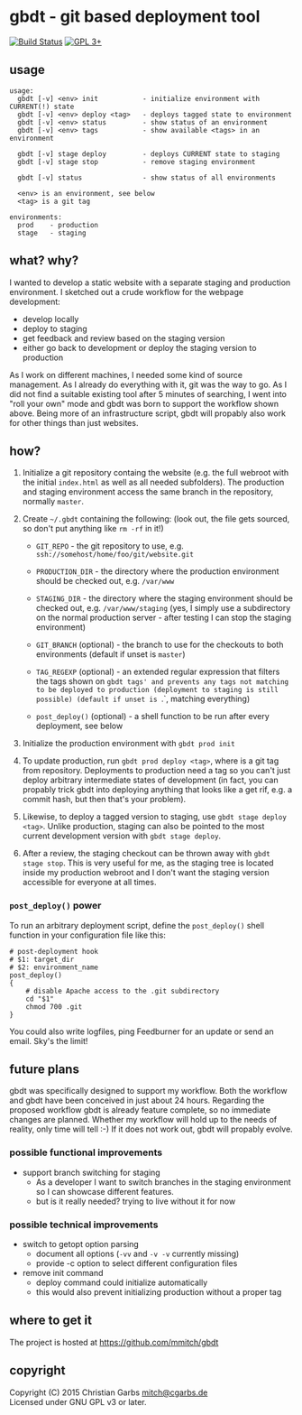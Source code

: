 gbdt - git based deployment tool
================================

[![Build Status](https://travis-ci.org/mmitch/gbdt.svg?branch=master)](https://travis-ci.org/mmitch/gbdt)
[![GPL 3+](https://img.shields.io/badge/license-GPL%203%2B-blue.svg)](http://www.gnu.org/licenses/gpl-3.0-standalone.html)


usage
-----

    usage:
      gbdt [-v] <env> init           - initialize environment with CURRENT(!) state
      gbdt [-v] <env> deploy <tag>   - deploys tagged state to environment
      gbdt [-v] <env> status         - show status of an environment
      gbdt [-v] <env> tags           - show available <tags> in an environment
    
      gbdt [-v] stage deploy         - deploys CURRENT state to staging
      gbdt [-v] stage stop           - remove staging environment
    
      gbdt [-v] status               - show status of all environments
    
      <env> is an environment, see below
      <tag> is a git tag
  
    environments:  
      prod    - production  
      stage   - staging  


what? why?
----------

I wanted to develop a static website with a separate staging and
production environment.  I sketched out a crude workflow for the
webpage development:

* develop locally
* deploy to staging
* get feedback and review based on the staging version
* either go back to development or deploy the staging version to
  production

As I work on different machines, I needed some kind of source
management.  As I already do everything with it, git was the way to
go.  As I did not find a suitable existing tool after 5 minutes of
searching, I went into "roll your own" mode and gbdt was born to
support the workflow shown above.  Being more of an infrastructure
script, gbdt will propably also work for other things than just
websites.


how?
----

1. Initialize a git repository containg the website (e.g. the full
   webroot with the initial `index.html` as well as all needed
   subfolders).  The production and staging environment access the
   same branch in the repository, normally `master`.

2. Create `~/.gbdt` containing the following: (look out, the file gets
   sourced, so don't put anything like `rm -rf` in it!)

   * `GIT_REPO` - the git repository to use,
     e.g. `ssh://somehost/home/foo/git/website.git`

   * `PRODUCTION_DIR` - the directory where the production
     environment should be checked out, e.g. `/var/www`

   * `STAGING_DIR` - the directory where the staging
     environment should be checked out, e.g. `/var/www/staging`
     (yes, I simply use a subdirectory on the normal production
      server - after testing I can stop the staging environment)

   * `GIT_BRANCH` (optional) - the branch to use for the checkouts to
     both environments (default if unset is `master`)

   * `TAG_REGEXP` (optional) - an extended regular expression that
     filters the tags shown on `gbdt tags' and prevents any tags not
     matching to be deployed to production (deployment to staging is
     still possible) (default if unset is `.`, matching everything)

   * `post_deploy()` (optional) - a shell function to be run after
     every deployment, see below

3. Initialize the production environment with `gbdt prod init`

4. To update production, run `gbdt prod deploy <tag>`, where <tag> is
   a git tag from repository.  Deployments to production need a tag so
   you can't just deploy arbitrary intermediate states of development
   (in fact, you can propably trick gbdt into deploying anything that
   looks like a get rif, e.g. a commit hash, but then that's your
   problem).

5. Likewise, to deploy a tagged version to staging, use ``gbdt stage
   deploy <tag>``.  Unlike production, staging can also be pointed to
   the most current development version with `gbdt stage deploy`.

6. After a review, the staging checkout can be thrown away with
   `gbdt stage stop`.  This is very useful for me, as the staging
   tree is located inside my production webroot and I don't want the
   staging version accessible for everyone at all times.

### `post_deploy()` power

To run an arbitrary deployment script, define the `post_deploy()`
shell function in your configuration file like this:

    # post-deployment hook
    # $1: target_dir
    # $2: environment_name
    post_deploy()
    {
        # disable Apache access to the .git subdirectory
        cd "$1"
        chmod 700 .git
    }

You could also write logfiles, ping Feedburner for an update or send
an email.  Sky's the limit!


future plans
------------

gbdt was specifically designed to support my workflow.  Both the
workflow and gbdt have been conceived in just about 24 hours.
Regarding the proposed workflow gbdt is already feature complete, so
no immediate changes are planned.  Whether my workflow will hold up to
the needs of reality, only time will tell :-) If it does not work out,
gbdt will propably evolve.

### possible functional improvements

* support branch switching for staging
  * As a developer I want to switch branches in the staging
    environment so I can showcase different features.
  * but is it really needed? trying to live without it for now

### possible technical improvements

* switch to getopt option parsing
  * document all options (`-vv` and `-v -v` currently missing)
  * provide -c option to select different configuration files
* remove init command
  * deploy command could initialize automatically
  * this would also prevent initializing production without a proper
    tag


where to get it
---------------

The project is hosted at https://github.com/mmitch/gbdt


copyright
---------

Copyright (C) 2015  Christian Garbs <mitch@cgarbs.de>  
Licensed under GNU GPL v3 or later.
